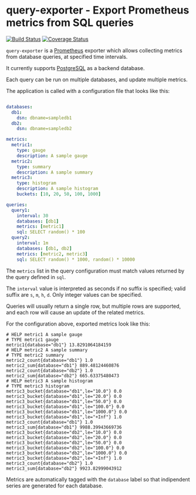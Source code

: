 # query-exporter - Export Prometheus metrics from SQL queries

[![Build Status](https://travis-ci.org/albertodonato/query-exporter.svg?branch=master)](https://travis-ci.org/albertodonato/query-exporter)
[![Coverage Status](https://codecov.io/gh/albertodonato/query-exporter/branch/master/graph/badge.svg)](https://codecov.io/gh/albertodonato/query-exporter)

`query-exporter` is a [Prometheus](https://prometheus.io/) exporter which
allows collecting metrics from database queries, at specified time intervals.

It currently supports [PostgreSQL](https://www.postgresql.org/) as a backend
database.

Each query can be run on multiple databases, and update multiple metrics.

The application is called with a configuration file that looks like this:

```yaml

databases:
  db1:
    dsn: dbname=sampledb1
  db2:
    dsn: dbname=sampledb2

metrics:
  metric1:
    type: gauge
    description: A sample gauge
  metric2:
    type: summary
    description: A sample summary
  metric3:
    type: histogram
    description: A sample histogram
    buckets: [10, 20, 50, 100, 1000]

queries:
  query1:
    interval: 30
    databases: [db1]
    metrics: [metric1]
    sql: SELECT random() * 100
  query2:
    interval: 1m
    databases: [db1, db2]
    metrics: [metric2, metric3]
    sql: SELECT random() * 1000, random() * 10000

```

The `metrics` list in the query configuration must match values returned by the
query defined in `sql`.

The `interval` value is interpreted as seconds if no suffix is specified; valid
suffix are `s`, `m`, `h`, `d`. Only integer values can be specified.

Queries will usually return a single row, but multiple rows are supported, and
each row will cause an update of the related metrics.

For the configuration above, exported metrics look like this:

```
# HELP metric1 A sample gauge
# TYPE metric1 gauge
metric1{database="db1"} 13.8291064184159
# HELP metric2 A sample summary
# TYPE metric2 summary
metric2_count{database="db1"} 1.0
metric2_sum{database="db1"} 889.48124460876
metric2_count{database="db2"} 1.0
metric2_sum{database="db2"} 665.63375480473
# HELP metric3 A sample histogram
# TYPE metric3 histogram
metric3_bucket{database="db1",le="10.0"} 0.0
metric3_bucket{database="db1",le="20.0"} 0.0
metric3_bucket{database="db1",le="50.0"} 0.0
metric3_bucket{database="db1",le="100.0"} 0.0
metric3_bucket{database="db1",le="1000.0"} 0.0
metric3_bucket{database="db1",le="+Inf"} 1.0
metric3_count{database="db1"} 1.0
metric3_sum{database="db1"} 9988.39943669736
metric3_bucket{database="db2",le="10.0"} 0.0
metric3_bucket{database="db2",le="20.0"} 0.0
metric3_bucket{database="db2",le="50.0"} 0.0
metric3_bucket{database="db2",le="100.0"} 0.0
metric3_bucket{database="db2",le="1000.0"} 0.0
metric3_bucket{database="db2",le="+Inf"} 1.0
metric3_count{database="db2"} 1.0
metric3_sum{database="db2"} 9923.82999043912
```

Metrics are automatically tagged with the `database` label so that indipendent
series are generated for each database.
